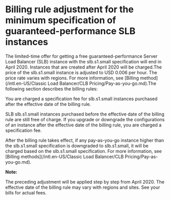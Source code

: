 # Billing rule adjustment for the minimum specification of guaranteed-performance SLB instances

The limited-time offer for getting a free guaranteed-performance Server Load Balancer \(SLB\) instance with the slb.s1.small specification will end in April 2020. Instances that are created after April 2020 will be charged.The price of the slb.s1.small instance is adjusted to USD 0.006 per hour. The price rate varies with regions. For more information, see [Billing method](/intl.en-US/Classic Load Balancer/CLB Pricing/Pay-as-you-go.md).The following section describes the billing rules:

You are charged a specification fee for slb.s1.small instances purchased after the effective date of the billing rule.

SLB slb.s1.small instances purchased before the effective date of the billing rule are still free of charge. If you upgrade or downgrade the configurations of an instance after the effective date of the billing rule, you are charged a specification fee.

After the billing rule takes effect, if any pay-as-you-go instance higher than the slb.s1.small specification is downgraded to slb.s1.small, it will be charged based on the slb.s1.small specification. For more information, see [Billing methods](/intl.en-US/Classic Load Balancer/CLB Pricing/Pay-as-you-go.md).

**Note:**

The preceding adjustment will be applied step by step from April 2020. The effective date of the billing rule may vary with regions and sites. See your bills for actual fees.

